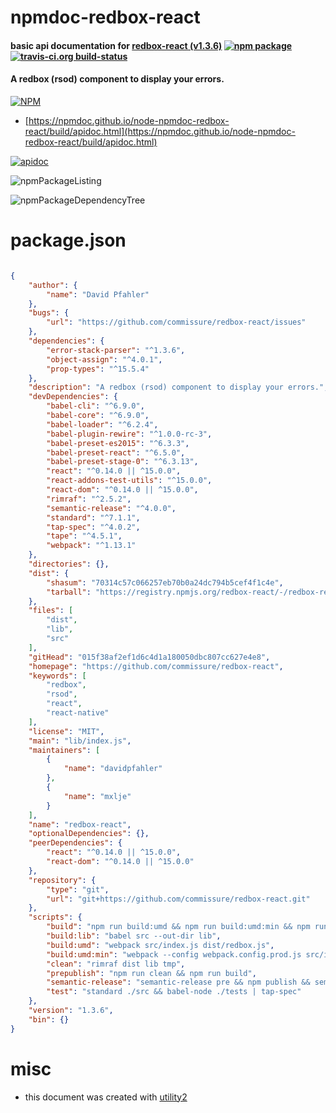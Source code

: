 # npmdoc-redbox-react

#### basic api documentation for  [redbox-react (v1.3.6)](https://github.com/commissure/redbox-react)  [![npm package](https://img.shields.io/npm/v/npmdoc-redbox-react.svg?style=flat-square)](https://www.npmjs.org/package/npmdoc-redbox-react) [![travis-ci.org build-status](https://api.travis-ci.org/npmdoc/node-npmdoc-redbox-react.svg)](https://travis-ci.org/npmdoc/node-npmdoc-redbox-react)

#### A redbox (rsod) component to display your errors.

[![NPM](https://nodei.co/npm/redbox-react.png?downloads=true&downloadRank=true&stars=true)](https://www.npmjs.com/package/redbox-react)

- [https://npmdoc.github.io/node-npmdoc-redbox-react/build/apidoc.html](https://npmdoc.github.io/node-npmdoc-redbox-react/build/apidoc.html)

[![apidoc](https://npmdoc.github.io/node-npmdoc-redbox-react/build/screenCapture.buildCi.browser.%252Ftmp%252Fbuild%252Fapidoc.html.png)](https://npmdoc.github.io/node-npmdoc-redbox-react/build/apidoc.html)

![npmPackageListing](https://npmdoc.github.io/node-npmdoc-redbox-react/build/screenCapture.npmPackageListing.svg)

![npmPackageDependencyTree](https://npmdoc.github.io/node-npmdoc-redbox-react/build/screenCapture.npmPackageDependencyTree.svg)



# package.json

```json

{
    "author": {
        "name": "David Pfahler"
    },
    "bugs": {
        "url": "https://github.com/commissure/redbox-react/issues"
    },
    "dependencies": {
        "error-stack-parser": "^1.3.6",
        "object-assign": "^4.0.1",
        "prop-types": "^15.5.4"
    },
    "description": "A redbox (rsod) component to display your errors.",
    "devDependencies": {
        "babel-cli": "^6.9.0",
        "babel-core": "^6.9.0",
        "babel-loader": "^6.2.4",
        "babel-plugin-rewire": "^1.0.0-rc-3",
        "babel-preset-es2015": "^6.3.3",
        "babel-preset-react": "^6.5.0",
        "babel-preset-stage-0": "^6.3.13",
        "react": "^0.14.0 || ^15.0.0",
        "react-addons-test-utils": "^15.0.0",
        "react-dom": "^0.14.0 || ^15.0.0",
        "rimraf": "^2.5.2",
        "semantic-release": "^4.0.0",
        "standard": "^7.1.1",
        "tap-spec": "^4.0.2",
        "tape": "^4.5.1",
        "webpack": "^1.13.1"
    },
    "directories": {},
    "dist": {
        "shasum": "70314c57c066257eb70b0a24dc794b5cef4f1c4e",
        "tarball": "https://registry.npmjs.org/redbox-react/-/redbox-react-1.3.6.tgz"
    },
    "files": [
        "dist",
        "lib",
        "src"
    ],
    "gitHead": "015f38af2ef1d6c4d1a180050dbc807cc627e4e8",
    "homepage": "https://github.com/commissure/redbox-react",
    "keywords": [
        "redbox",
        "rsod",
        "react",
        "react-native"
    ],
    "license": "MIT",
    "main": "lib/index.js",
    "maintainers": [
        {
            "name": "davidpfahler"
        },
        {
            "name": "mxlje"
        }
    ],
    "name": "redbox-react",
    "optionalDependencies": {},
    "peerDependencies": {
        "react": "^0.14.0 || ^15.0.0",
        "react-dom": "^0.14.0 || ^15.0.0"
    },
    "repository": {
        "type": "git",
        "url": "git+https://github.com/commissure/redbox-react.git"
    },
    "scripts": {
        "build": "npm run build:umd && npm run build:umd:min && npm run build:lib",
        "build:lib": "babel src --out-dir lib",
        "build:umd": "webpack src/index.js dist/redbox.js",
        "build:umd:min": "webpack --config webpack.config.prod.js src/index.js dist/redbox.min.js",
        "clean": "rimraf dist lib tmp",
        "prepublish": "npm run clean && npm run build",
        "semantic-release": "semantic-release pre && npm publish && semantic-release post",
        "test": "standard ./src && babel-node ./tests | tap-spec"
    },
    "version": "1.3.6",
    "bin": {}
}
```



# misc
- this document was created with [utility2](https://github.com/kaizhu256/node-utility2)
